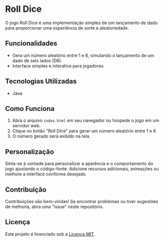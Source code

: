 # Roll Dice

O jogo Roll Dice é uma implementação simples de um lançamento de dado para proporcionar uma experiência de sorte e aleatoriedade.

## Funcionalidades

- Gera um número aleatório entre 1 e 6, simulando o lançamento de um dado de seis lados (D6).
- Interface simples e interativa para jogadores.

## Tecnologias Utilizadas

- Java

## Como Funciona

1. Abra o arquivo `index.html` em seu navegador ou hospede o jogo em um servidor web.
2. Clique no botão "Roll Dice" para gerar um número aleatório entre 1 e 6.
3. O número gerado será exibido na tela.

## Personalização

Sinta-se à vontade para personalizar a aparência e o comportamento do jogo ajustando o código-fonte. Adicione recursos adicionais, animações ou melhore a interface conforme desejado.

## Contribuição

Contribuições são bem-vindas! Se encontrar problemas ou tiver sugestões de melhoria, abra uma "issue" neste repositório.

## Licença

Este projeto é licenciado sob a [Licença MIT](LICENSE.md).
